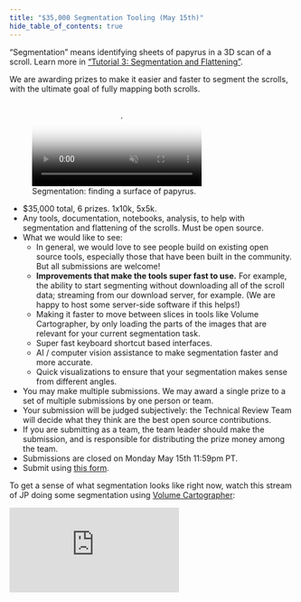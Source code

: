 ```yaml
---
title: "$35,000 Segmentation Tooling (May 15th)"
hide_table_of_contents: true
---
```


<head>
  <html data-theme="dark" />

  <meta
    name="description"
    content="A $1,000,000+ machine learning and computer vision competition"
  />

  <meta property="og:type" content="website" />
  <meta property="og:url" content="https://scrollprize.org" />
  <meta property="og:title" content="Vesuvius Challenge" />
  <meta
    property="og:description"
    content="A $1,000,000+ machine learning and computer vision competition"
  />
  <meta
    property="og:image"
    content="https://scrollprize.org/img/social/opengraph.jpg"
  />

  <meta property="twitter:card" content="summary_large_image" />
  <meta property="twitter:url" content="https://scrollprize.org" />
  <meta property="twitter:title" content="Vesuvius Challenge" />
  <meta
    property="twitter:description"
    content="A $1,000,000+ machine learning and computer vision competition"
  />
  <meta
    property="twitter:image"
    content="https://scrollprize.org/img/social/opengraph.jpg"
  />
</head>

“Segmentation” means identifying sheets of papyrus in a 3D scan of a scroll. Learn more in [“Tutorial 3: Segmentation and Flattening”](tutorial3).

We are awarding prizes to make it easier and faster to segment the scrolls, with the ultimate goal of fully mapping both scrolls.

<figure>
  <video autoPlay playsInline loop muted className="w-[100%] rounded-xl" poster="/img/tutorials/segmentation2.jpg">
    <source src="/img/tutorials/segmentation2.webm" type="video/webm"/>
    <source src="/img/tutorials/segmentation2.mp4" type="video/mp4"/>
  </video>
  <figcaption className="mt-0">Segmentation: finding a surface of papyrus.</figcaption>
</figure>

* $35,000 total, 6 prizes. 1x10k, 5x5k.
* Any tools, documentation, notebooks, analysis, to help with segmentation and flattening of the scrolls. Must be open source.
* What we would like to see:
  * In general, we would love to see people build on existing open source tools, especially those that have been built in the community. But all submissions are welcome!
  * **Improvements that make the tools super fast to use.** For example, the ability to start segmenting without downloading all of the scroll data; streaming from our download server, for example. (We are happy to host some server-side software if this helps!)
  * Making it faster to move between slices in tools like Volume Cartographer, by only loading the parts of the images that are relevant for your current segmentation task.
  * Super fast keyboard shortcut based interfaces.
  * AI / computer vision assistance to make segmentation faster and more accurate.
  * Quick visualizations to ensure that your segmentation makes sense from different angles.
* You may make multiple submissions. We may award a single prize to a set of multiple submissions by one person or team.
* Your submission will be judged subjectively: the Technical Review Team will decide what they think are the best open source contributions.
* If you are submitting as a team, the team leader should make the submission, and is responsible for distributing the prize money among the team.
* Submissions are closed on Monday May 15th 11:59pm PT.
* Submit using [this form](https://docs.google.com/forms/d/e/1FAIpQLSeT-6ucyUUSOJGYIcx6Wp5wozQzvjfDMTwL9i152yrCnXbE_w/viewform).

To get a sense of what segmentation looks like right now, watch this stream of JP doing some segmentation using [Volume Cartographer](https://github.com/educelab/volume-cartographer):

<iframe className="w-[100%] aspect-video mb-4" src="https://www.youtube.com/embed/zKMVNaA2GdU" title="YouTube video player" frameBorder="0" allow="accelerometer; autoplay; clipboard-write; encrypted-media; gyroscope; picture-in-picture; web-share" allowFullScreen/>
